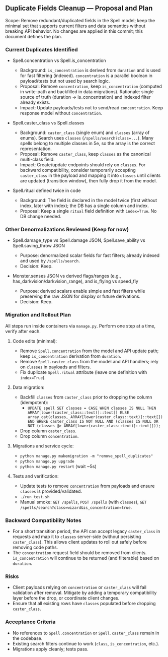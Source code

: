 ## Duplicate Fields Cleanup — Proposal and Plan

Scope: Remove redundant/duplicated fields in the Spell model; keep the minimal set that supports current filters and data semantics without breaking API behavior. No changes are applied in this commit; this document defines the plan.

### Current Duplicates Identified

- Spell.concentration vs Spell.is_concentration
  - Background: `is_concentration` is derived from `duration` and is used for fast filtering (indexed). `concentration` is a parallel boolean in payload/tests but not used by search logic.
  - Proposal: Remove `concentration`, keep `is_concentration` (computed in write-path and backfilled in data migrations). Rationale: single source of truth (duration → is_concentration) and indexed filter already exists.
  - Impact: Update payloads/tests not to send/read `concentration`. Keep response model without `concentration`.

- Spell.caster_class vs Spell.classes
  - Background: `caster_class` (single enum) and `classes` (array of enums). Search uses `classes` (`/spells/search?class=...`). Many spells belong to multiple classes in 5e, so the array is the correct representation.
  - Proposal: Remove `caster_class`, keep `classes` as the canonical multi-class field.
  - Impact: Create/update endpoints should rely on `classes`. For backward compatibility, consider temporarily accepting `caster_class` in the payload and mapping it into `classes` until clients are updated (transition window), then fully drop it from the model.

- Spell.ritual defined twice in code
  - Background: The field is declared in the model twice (first without index, later with index); the DB has a single column and index.
  - Proposal: Keep a single `ritual` field definition with `index=True`. No DB change needed.

### Other Denormalizations Reviewed (Keep for now)

- Spell.damage_type vs Spell.damage JSON, Spell.save_ability vs Spell.saving_throw JSON
  - Purpose: denormalized scalar fields for fast filters; already indexed and used by `/spells/search`.
  - Decision: Keep.

- Monster.senses JSON vs derived flags/ranges (e.g., has_darkvision/darkvision_range), and is_flying vs speed_fly
  - Purpose: derived scalars enable simple and fast filters while preserving the raw JSON for display or future derivations.
  - Decision: Keep.

### Migration and Rollout Plan

All steps run inside containers via `manage.py`. Perform one step at a time, verify after each.

1) Code edits (minimal):
   - Remove `Spell.concentration` from the model and API update path; keep `is_concentration` derivation from `duration`.
   - Remove `Spell.caster_class` from the model and API handlers; rely on `classes` in payloads and filters.
   - Fix duplicate `Spell.ritual` attribute (leave one definition with `index=True`).

2) Data migration:
   - Backfill `classes` from `caster_class` prior to dropping the column (idempotent):
     - `UPDATE spell SET classes = CASE WHEN classes IS NULL THEN ARRAY[lower(caster_class::text)]::text[] ELSE array_cat(classes, ARRAY[lower(caster_class::text)]::text[]) END WHERE caster_class IS NOT NULL AND (classes IS NULL OR NOT (classes @> ARRAY[lower(caster_class::text)]::text[]));`
   - Drop column `caster_class`.
   - Drop column `concentration`.

3) Migrations and service cycle:
   - `python manage.py makemigration -m "remove_spell_duplicates"`
   - `python manage.py upgrade`
   - `python manage.py restart` (wait ~5s)

4) Tests and verification:
   - Update tests to remove `concentration` from payloads and ensure `classes` is provided/validated.
   - `./run_test.sh`
   - Manual smoke: `GET /spells`, `POST /spells` (with `classes`), `GET /spells/search?class=wizard&is_concentration=true`.

### Backward Compatibility Notes

- For a short transition period, the API can accept legacy `caster_class` in requests and map it to `classes` server-side (without persisting `caster_class`). This allows client updates to roll out safely before removing code paths.
- The `concentration` request field should be removed from clients. `is_concentration` will continue to be returned (and filterable) based on `duration`.

### Risks

- Client payloads relying on `concentration` or `caster_class` will fail validation after removal. Mitigate by adding a temporary compatibility layer before the drop, or coordinate client changes.
- Ensure that all existing rows have `classes` populated before dropping `caster_class`.

### Acceptance Criteria

- No references to `Spell.concentration` or `Spell.caster_class` remain in the codebase.
- Existing search filters continue to work (`class`, `is_concentration`, etc.).
- Migrations apply cleanly; tests pass.


